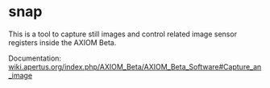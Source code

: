 # snap

This is a tool to capture still images and control related image sensor registers inside the AXIOM Beta.

Documentation:
[wiki.apertus.org/index.php/AXIOM_Beta/AXIOM_Beta_Software#Capture_an_image](https://wiki.apertus.org/index.php/AXIOM_Beta/AXIOM_Beta_Software#Capture_an_image)
